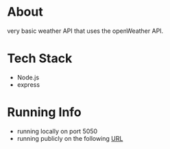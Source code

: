 # About

very basic weather API that uses the openWeather API.

# Tech Stack
-   Node.js
-   express

# Running Info
-   running locally on port 5050
-   running publicly on the following [URL](https://weather-journal-app-qelu.onrender.com)